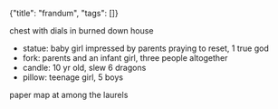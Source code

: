 {"title": "frandum", "tags": []}

chest with dials in burned down house
* statue: baby girl impressed by parents praying to reset, 1 true god
* fork: parents and an infant girl, three people altogether
* candle: 10 yr old, slew 6 dragons
* pillow: teenage girl, 5 boys

paper map at among the laurels

